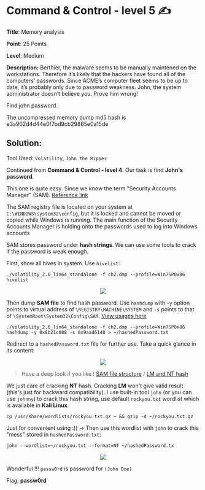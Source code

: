 # Command & Control - level 5 ✍

**Title**: Memory analysis

**Point**: 25 Points

**Level**: Medium

**Description:** Berthier, the malware seems to be manually maintened on the workstations. Therefore it’s likely that the hackers have found all of the computers’ passwords.
Since ACME’s computer fleet seems to be up to date, it’s probably only due to password weakness. John, the system administrator doesn’t believe you. Prove him wrong!

Find john password.

The uncompressed memory dump md5 hash is e3a902d4d44e0f7bd9cb29865e0a15de

## Solution:

Tool Used: `Volatility`, `John the Ripper`

Continued from **Command & Control - level 4**. Our task is find **John's password**.

This one is quite easy. Since we know the term "Security Accounts Manager" (SAM). [Reference link](https://www.top-password.com/blog/tag/windows-sam-registry-file/#:~:text=The%20SAM%20registry%20file%20is,to%20log%20into%20Windows%20accounts.)

The SAM registry file is located on your system at `C:\WINDOWS\system32\config`, but it is locked and cannot be moved or copied while Windows is running. The main function of the Security Accounts Manager is holding onto the passwords used to log into Windows accounts

SAM stores password under **hash strings**. We can use some tools to crack if the password is weak enough.

First, show all hives in system. Use `hivelist`:

```
./volatility_2.6_lin64_standalone -f ch2.dmp --profile=Win7SP0x86 hivelist
```

<p align="center"> <img src="https://user-images.githubusercontent.com/48288606/160874709-15f28675-5b8e-4cdd-b62e-dce93245fb09.png" > </p>

Then dump **SAM file** to find hash password. Use `hashdump` with `-y` option points to virtual address of  `\REGISTRY\MACHINE\SYSTEM` and `-s` points to that of `\SystemRoot\System32\Config\SAM`. [View usages here](https://github.com/volatilityfoundation/volatility/wiki/Command-Reference#hashdump)

```
./volatility_2.6_lin64_standalone -f ch2.dmp --profile=Win7SP0x86 hashdump -y 0x8b21c008 -s 0x9aad6148 > ~/hashedPassword.txt
```

Redirect to a `hashedPassword.txt` file for further use. Take a quick glance in its content:

<p align="center"> <img src="https://user-images.githubusercontent.com/48288606/160875833-24b0e06a-7f36-4ca9-ba7b-d3b268aca31f.png" > </p>

> Have a deep look if you like ! [SAM file structure](https://www.yg.ht/blog/blog/archives/339/what-is-aad3b435b51404eeaad3b435b51404ee) / [LM and NT hash](http://www.adshotgyan.com/2012/02/lm-hash-and-nt-hash.html) 

We just care of cracking **NT** hash. Cracking **LM** won't give valid result (this's just for backward compatibility). I use built-in tool `john` (or you can use `johnny`) to crack this hash string, use default `rockyou.txt` wordlist which is available in **Kali Linux**.

```
cp /usr/share/wordlists/rockyou.txt.gz ~ && gzip -d ~/rockyou.txt.gz
```

Just for convenient using :)) -> Then use this wordlist with `john` to crack this "mess" stored in `hashedPassword.txt`:

```
john --wordlist=~/rockyou.txt --format=NT ~/hashedPassword.tx
```

<p align="center"> <img src="https://user-images.githubusercontent.com/48288606/160878375-5ac4e8fb-6564-46a1-ab1a-1a8e0f27f61d.png" > </p>

Wonderful !!! `passw0rd` is password for `(John Doe)`

Flag: **passw0rd**



